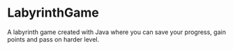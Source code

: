 # LabyrinthGame
A labyrinth game created with Java where you can save your progress, gain points and pass on harder level.

